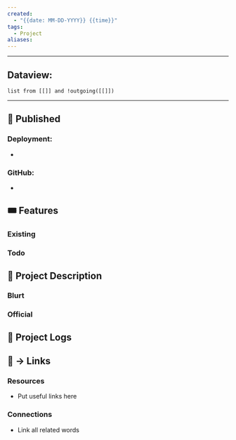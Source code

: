 ```yaml
---
created:
  - "{{date: MM-DD-YYYY}} {{time}}"
tags:
  - Project
aliases:
---
```


---
## Dataview:
```dataview
list from [[]] and !outgoing([[]])
```
---


## 🧲 Published
### Deployment:
- 
### GitHub:
- 

## 🎟 Features
### Existing

### Todo


## 🧾 Project Description

### Blurt

### Official


## 📂 Project Logs 


## 🔗 -> Links
### Resources
- Put useful links here

### Connections
- Link all related words

